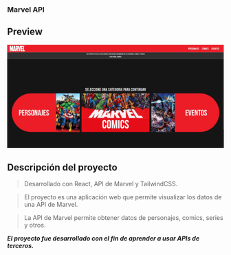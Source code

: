 ### Marvel API

## Preview

![preview](./src/assets/img//preview.jpg)

## Descripción del proyecto

> Desarrollado con React, API de Marvel y TailwindCSS.

> El proyecto es una aplicación web que permite visualizar los datos de una API de Marvel.

> La API de Marvel permite obtener datos de personajes, comics, series y otros.  

***El proyecto fue desarrollado con el fin de aprender a usar APIs de terceros.***
